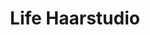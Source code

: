 ---
title: "Life Haarstudio"
url: /magdeburg/life-haarstudio-olvenstedter-strasse/
shop: Friseur
---